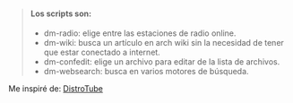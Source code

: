 > #### Los scripts son:
>
>    - dm-radio: elige entre las estaciones de radio online.
>    - dm-wiki: busca un artículo en arch wiki sin la necesidad de tener que estar conectado a internet.
>    - dm-confedit: elige un archivo para editar de la lista de archivos.
>    - dm-websearch: busca en varios motores de búsqueda.

Me inspiré de: [DistroTube](https://distro.tube/ "Página principal de DT.")
